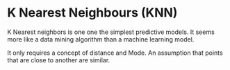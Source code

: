 # K Nearest Neighbours (KNN)

K Nearest neighbors is one one the simplest predictive models. It seems more like a data mining algorithm than a machine learning model.

It only requires a concept of distance and Mode. An assumption that points that are close to another are similar.

